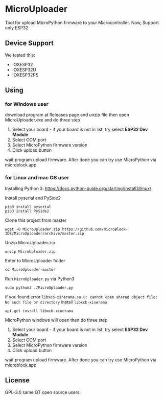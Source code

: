 # MicroUploader

Tool for upload MicroPython firmware to your Microcontroller. Now, Support only ESP32

## Device Support

We tested this:

 * IOXESP32
 * IOXESP32U
 * IOXESP32PS
 
## Using

### for Windows user

download program at Releases page and unzip file then open MicroUploader.exe and do three step

 1. Select your board - if your board is not in list, try select **ESP32 Dev Module**
 2. Select COM port
 3. Select MicroPython firmware version
 4. Click upload button

wait program upload firmware. After done you can try use MicroPython via microblock.app


### for Linux and mac OS user

Installing Python 3: https://docs.python-guide.org/starting/install3/linux/

Install pyserial and PySide2

```shell
pip3 install pyserial
pip3 install PySide2
```

Clone this project from master

```shell
wget -O MicroUploader.zip https://github.com/microBlock-IDE/MicroUploader/archive/master.zip
```

Unzip MicroUploader.zip

```shell
unzip MicroUploader.zip
```

Enter to MicroUploader folder

```shell
cd MicroUploader-master
```

Run `MicroUploader.py` via Python3

```shell
sudo python3 ./MicroUploader.py
```

if you found error `libxcb-xinerama.so.0: cannot open shared object file: No such file or directory` install `libxcb-xinerama`

```shell
apt-get install libxcb-xinerama
```

MicroPython windows will open then do three step

 1. Select your board - if your board is not in list, try select **ESP32 Dev Module**
 2. Select COM port
 3. Select MicroPython firmware version
 4. Click upload button

wait program upload firmware. After done you can try use MicroPython via microblock.app

## License

GPL-3.0 same QT open source users



